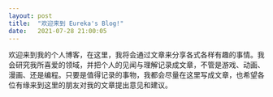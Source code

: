 ```yaml
---
layout: post
title:  "欢迎来到 Eureka's Blog!"
date:   2021-07-28 21:00:05
---
```

​		欢迎来到我的个人博客，在这里，我将会通过文章来分享各式各样有趣的事情。我会研究我所喜爱的领域，并把个人的见闻与理解记录成文章，不管是游戏、动画、漫画、还是编程。只要是值得记录的事物，我都会尽量在这里写成文章，也希望各位有缘来到这里的朋友对我的文章提出意见和建议。

